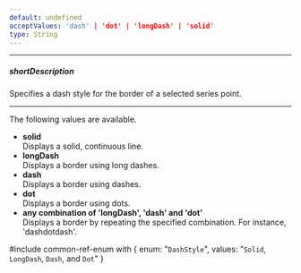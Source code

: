 ```yaml
---
default: undefined
acceptValues: 'dash' | 'dot' | 'longDash' | 'solid'
type: String
---
```

---
##### shortDescription
Specifies a dash style for the border of a selected series point.

---
The following values are available.

* **solid**   
Displays a solid, continuous line.
* **longDash**    
Displays a border using long dashes.
* **dash**   
Displays a border using dashes.
* **dot**   
Displays a border using dots.
* **any combination of 'longDash', 'dash' and 'dot'**   
Displays a border by repeating the specified combination. For instance, 'dashdotdash'.

#include common-ref-enum with {
    enum: "`DashStyle`",
    values: "`Solid`, `LongDash`, `Dash`, and `Dot`"
}